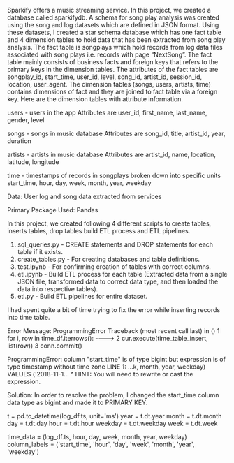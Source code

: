 Sparkify offers a music streaming service.  In this project, we created a database called sparkifydb.  A schema for song play analysis was created using the song and log datasets which are defined in JSON format.  Using these datasets, I created a star schema database which has one fact table and 4 dimension tables to hold data that has been extracted from song play analysis. The fact table is songplays which hold records from log data files associated with song plays i.e. records with page “NextSong”. The fact table mainly consists of business facts and foreign keys that refers to the primary keys in the dimension tables.  The attributes of the fact tables are songplay_id, start_time, user_id, level, song_id, artist_id, session_id, location, user_agent.  The dimension tables (songs, users, artists, time) contains dimensions of fact and they are joined to fact table via a foreign key.  Here are the dimension tables with attribute information.

users - users in the app
Attributes are user_id, first_name, last_name, gender, level

songs - songs in music database
Attributes are song_id, title, artist_id, year, duration

artists - artists in music database
Attributes are artist_id, name, location, latitude, longitude

time - timestamps of records in songplays broken down into specific units
start_time, hour, day, week, month, year, weekday

Data: User log and song data extracted from services

Primary Package Used: Pandas

In this project, we created following 4 different scripts to create tables, inserts tables, drop tables build ETL process and ETL pipelines.  
1) sql_queries.py - CREATE statements and DROP statements for each table if it exists.  
2) create_tables.py - For creating databases and table definitions.  
3) test.ipynb - For confirming creation of tables with correct columns.  
4) etl.ipynb - Build ETL process for each table (Extracted data from a single JSON file, transformed data to correct data type, and then loaded the data into respective tables).  
5) etl.py - Build ETL pipelines for entire dataset.

I had spent quite a bit of time trying to fix the error while inserting records into time table.

Error Message: 
ProgrammingError Traceback (most recent call last) <ipython-input-18-7f5c838df038> in <module>() 1 for i, row in time_df.iterrows(): ----> 2 cur.execute(time_table_insert, list(row)) 3 conn.commit()

ProgrammingError: column "start_time" is of type bigint but expression is of type timestamp without time zone LINE 1: ...k, month, year, weekday) VALUES ('2018-11-1... ^ HINT: You will need to rewrite or cast the expression.

Solution:
In order to resolve the problem, I changed the start_time column data type as bigint and made it to PRIMARY KEY.

t = pd.to_datetime(log_df.ts, unit='ms')
year = t.dt.year
month = t.dt.month
day = t.dt.day
hour = t.dt.hour
weekday = t.dt.weekday
week = t.dt.week

time_data = (log_df.ts, hour, day, week, month, year, weekday)
column_labels = ('start_time', 'hour', 'day', 'week', 'month', 'year', 'weekday')

    

